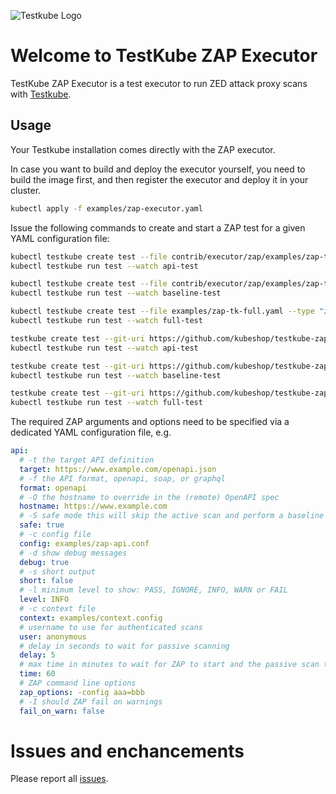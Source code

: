 ![Testkube Logo](https://raw.githubusercontent.com/kubeshop/testkube/main/assets/testkube-color-gray.png)

# Welcome to TestKube ZAP Executor

TestKube ZAP Executor is a test executor to run ZED attack proxy scans with [Testkube](https://testkube.io).  

## Usage

Your Testkube installation comes directly with the ZAP executor.

In case you want to build and deploy the executor yourself, you need to build the image first, and then register the executor and deploy it in your cluster.

```bash
kubectl apply -f examples/zap-executor.yaml
```

Issue the following commands to create and start a ZAP test for a given YAML configuration file:

```bash
kubectl testkube create test --file contrib/executor/zap/examples/zap-tk-api.yaml --type "zap/api" --name api-test --copy-files contrib/executor/zap/examples/zap-tk-api.conf:zap-tk-api.conf
kubectl testkube run test --watch api-test

kubectl testkube create test --file contrib/executor/zap/examples/zap-tk-baseline.yaml --type "zap/baseline" --name baseline-test --copy-files contrib/executor/zap/examples/zap-tk-baseline.conf:zap-tk-baseline.conf
kubectl testkube run test --watch baseline-test

kubectl testkube create test --file examples/zap-tk-full.yaml --type "zap/full" --name full-test --copy-files examples/zap-tk-full.conf:zap-tk-full.conf
kubectl testkube run test --watch full-test

testkube create test --git-uri https://github.com/kubeshop/testkube-zap-executor.git --type "zap/api" --name api-test --executor-args "examples/zap-tk-api.yaml" --git-branch main
kubectl testkube run test --watch api-test

testkube create test --git-uri https://github.com/kubeshop/testkube-zap-executor.git --type "zap/baseline" --name baseline-test --executor-args "examples/zap-tk-baseline.yaml" --git-branch main
kubectl testkube run test --watch baseline-test

testkube create test --git-uri https://github.com/kubeshop/testkube-zap-executor.git --type "zap/full" --name full-test --executor-args "examples/zap-tk-full.yaml" --git-branch main
kubectl testkube run test --watch full-test
```

The required ZAP arguments and options need to be specified via a dedicated YAML configuration file, e.g.

```yaml
api:
  # -t the target API definition
  target: https://www.example.com/openapi.json
  # -f the API format, openapi, soap, or graphql
  format: openapi
  # -O the hostname to override in the (remote) OpenAPI spec
  hostname: https://www.example.com
  # -S safe mode this will skip the active scan and perform a baseline scan
  safe: true
  # -c config file
  config: examples/zap-api.conf
  # -d show debug messages
  debug: true
  # -s short output
  short: false
  # -l minimum level to show: PASS, IGNORE, INFO, WARN or FAIL
  level: INFO
  # -c context file
  context: examples/context.config
  # username to use for authenticated scans
  user: anonymous
  # delay in seconds to wait for passive scanning
  delay: 5
  # max time in minutes to wait for ZAP to start and the passive scan to run
  time: 60
  # ZAP command line options
  zap_options: -config aaa=bbb
  # -I should ZAP fail on warnings
  fail_on_warn: false
```

# Issues and enchancements

Please report all [issues](https://github.com/kubeshop/testkube/issues).
